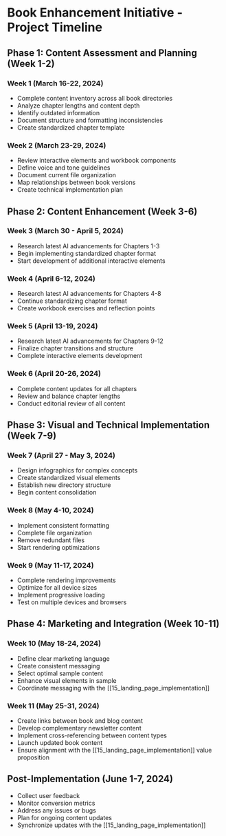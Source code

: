 # Book Enhancement Initiative - Project Timeline

## Phase 1: Content Assessment and Planning (Week 1-2)

### Week 1 (March 16-22, 2024)
- Complete content inventory across all book directories
- Analyze chapter lengths and content depth
- Identify outdated information
- Document structure and formatting inconsistencies
- Create standardized chapter template

### Week 2 (March 23-29, 2024)
- Review interactive elements and workbook components
- Define voice and tone guidelines
- Document current file organization
- Map relationships between book versions
- Create technical implementation plan

## Phase 2: Content Enhancement (Week 3-6)

### Week 3 (March 30 - April 5, 2024)
- Research latest AI advancements for Chapters 1-3
- Begin implementing standardized chapter format
- Start development of additional interactive elements

### Week 4 (April 6-12, 2024)
- Research latest AI advancements for Chapters 4-8
- Continue standardizing chapter format
- Create workbook exercises and reflection points

### Week 5 (April 13-19, 2024)
- Research latest AI advancements for Chapters 9-12
- Finalize chapter transitions and structure
- Complete interactive elements development

### Week 6 (April 20-26, 2024)
- Complete content updates for all chapters
- Review and balance chapter lengths
- Conduct editorial review of all content

## Phase 3: Visual and Technical Implementation (Week 7-9)

### Week 7 (April 27 - May 3, 2024)
- Design infographics for complex concepts
- Create standardized visual elements
- Establish new directory structure
- Begin content consolidation

### Week 8 (May 4-10, 2024)
- Implement consistent formatting
- Complete file organization
- Remove redundant files
- Start rendering optimizations

### Week 9 (May 11-17, 2024)
- Complete rendering improvements
- Optimize for all device sizes
- Implement progressive loading
- Test on multiple devices and browsers

## Phase 4: Marketing and Integration (Week 10-11)

### Week 10 (May 18-24, 2024)
- Define clear marketing language
- Create consistent messaging
- Select optimal sample content
- Enhance visual elements in sample
- Coordinate messaging with the [[15_landing_page_implementation]]

### Week 11 (May 25-31, 2024)
- Create links between book and blog content
- Develop complementary newsletter content
- Implement cross-referencing between content types
- Launch updated book content
- Ensure alignment with the [[15_landing_page_implementation]] value proposition

## Post-Implementation (June 1-7, 2024)
- Collect user feedback
- Monitor conversion metrics
- Address any issues or bugs
- Plan for ongoing content updates
- Synchronize updates with the [[15_landing_page_implementation]]